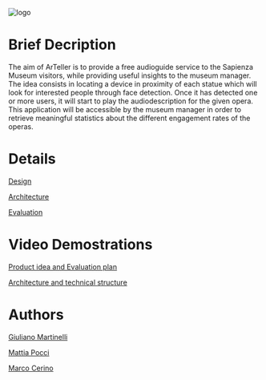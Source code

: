 ![logo](https://github.com/g185/SmartMuseum/blob/master/assets/logo.png)

# Brief Decription
The aim of ArTeller is to provide a free audioguide service to the Sapienza Museum visitors, while providing useful insights to the museum manager.
The idea consists in locating a device in proximity of each statue which will look for interested people through face detection. Once it has detected one or more users, it will start to play the audiodescription for the given opera.
This application will be accessible by the museum manager in order to retrieve meaningful statistics about the different engagement rates of the operas.

# Details

[Design](https://github.com/g185/SmartMuseum/blob/master/presentation/Design.md)

[Architecture](https://github.com/g185/SmartMuseum/blob/master/presentation/Architecture.md)

[Evaluation](https://github.com/g185/SmartMuseum/blob/master/presentation/Evaluation.md)


# Video Demostrations

[Product idea and Evaluation plan](www.youtube.com)

[Architecture and technical structure](www.youtube.com)

# Authors
[Giuliano Martinelli](https://www.linkedin.com/in/giuliano-martinelli-20a9b2193)

[Mattia Pocci](https://www.linkedin.com/in/mattia-pocci-b96232187/)

[Marco Cerino](https://www.linkedin.com/in/marco-cerino-696369197/)






